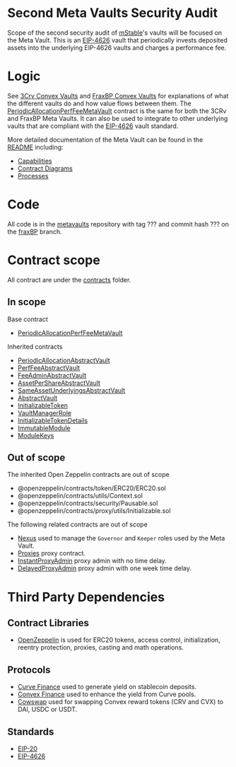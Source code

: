 # Second Meta Vaults Security Audit

Scope of the second security audit of [mStable](https://mstable.org/)'s vaults will be focused on the Meta Vault. This is an [EIP-4626](https://eips.ethereum.org/EIPS/eip-4626) vault that periodically invests deposited assets into the underlying EIP-4626 vaults and charges a performance fee.

# Logic

See [3Crv Convex Vaults](./3CrvConvexVaults.md) and [FraxBP Convex Vaults](./FraxBPConvexVaults.md) for explanations of what the different vaults do and how value flows between them.
The [PeriodicAllocationPerfFeeMetaVault](./contracts/vault/meta/PeriodicAllocationPerfFeeMetaVault.sol) contract is the same for both the 3CRv and FraxBP Meta Vaults. It can also be used to integrate to other underlying vaults that are compliant with the [EIP-4626](https://eips.ethereum.org/EIPS/eip-4626) vault standard.

More detailed documentation of the Meta Vault can be found in the [README](./contracts/vault/meta/README.md) including:
-   [Capabilities](./contracts/vault/meta/README.md#periodicallocationperffeemetavault)
-   [Contract Diagrams](./contracts/vault/meta/README.md#diagrams)
-   [Processes](./contracts/vault/meta/README.md#periodicallocationperffeemetavault-processes)

# Code

All code is in the [metavaults](https://github.com/mstable/metavaults) repository with tag ??? and commit hash ??? on the [fraxBP](https://github.com/mstable/metavaults/tree/fraxBP) branch.

# Contract scope

All contract are under the [contracts](./contracts/) folder.

## In scope

Base contract
-  [PeriodicAllocationPerfFeeMetaVault](./contracts/vault/meta/PeriodicAllocationPerfFeeMetaVault.sol)

Inherited contracts
-  [PeriodicAllocationAbstractVault](./contracts/vault/allocate/PeriodicAllocationAbstractVault.sol)
-  [PerfFeeAbstractVault](./contracts/vault/fee/PerfFeeAbstractVault.sol)
-  [FeeAdminAbstractVault](./contracts/vault/fee/FeeAdminAbstractVault.sol)
-  [AssetPerShareAbstractVault](./contracts/vault/allocate/AssetPerShareAbstractVault.sol)
-  [SameAssetUnderlyingsAbstractVault](./contracts/vault/allocate/SameAssetUnderlyingsAbstractVault.sol)
-  [AbstractVault](./contracts/vault/AbstractVault.sol)
-  [InitializableToken](./contracts/tokens/InitializableToken.sol)
-  [VaultManagerRole](./contracts/shared/VaultManagerRole.sol)
-  [InitializableTokenDetails](./contracts/tokens/InitializableTokenDetails.sol)
-  [ImmutableModule](./contracts/shared/ImmutableModule.sol)
-  [ModuleKeys](./contracts/shared/ModuleKeys.sol)

## Out of scope

The inherited Open Zeppelin contracts are out of scope
-  @openzeppelin/contracts/token/ERC20/ERC20.sol
-  @openzeppelin/contracts/utils/Context.sol
-  @openzeppelin/contracts/security/Pausable.sol
-  @openzeppelin/contracts/proxy/utils/Initializable.sol

The following related contracts are out of scope
-  [Nexus](./contracts/shared/Nexus.sol) used to manage the `Governor` and `Keeper` roles used by the Meta Vault.
-  [Proxies](./contracts/upgradability/Proxies.sol) proxy contract.
-  [InstantProxyAdmin](./contracts/upgradability/InstantProxyAdmin.sol) proxy admin with no time delay.
-  [DelayedProxyAdmin](./contracts/upgradability/DelayedProxyAdmin.sol) proxy admin with one week time delay.

# Third Party Dependencies

## Contract Libraries

-   [OpenZeppelin](https://www.openzeppelin.com/contracts) is used for ERC20 tokens, access control, initialization, reentry protection, proxies, casting and math operations.

## Protocols

-   [Curve Finance](https://curve.fi/) used to generate yield on stablecoin deposits.
-   [Convex Finance](https://www.convexfinance.com/) used to enhance the yield from Curve pools.
-   [Cowswap](https://cowswap.exchange/) used for swapping Convex reward tokens (CRV and CVX) to DAI, USDC or USDT.

## Standards

-   [EIP-20](https://eips.ethereum.org/EIPS/eip-20)
-   [EIP-4626](https://eips.ethereum.org/EIPS/eip-4626)
